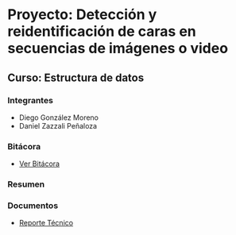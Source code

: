 # Proyecto: Detección y reidentificación de caras en secuencias de imágenes o video

## Curso: Estructura de datos

### Integrantes
* Diego González Moreno
* Daniel Zazzali Peñaloza

### Bitácora
* [Ver Bitácora](docs/BITACORA.md)

### Resumen


### Documentos
* [Reporte Técnico](docs/README.md)
